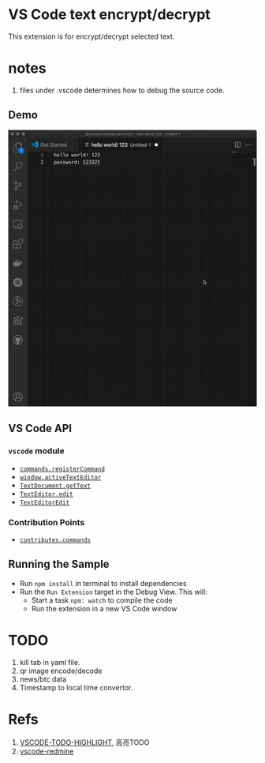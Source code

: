 # VS Code text encrypt/decrypt

This extension is for encrypt/decrypt selected text.

# notes
1. files under .vscode determines how to debug the source code.
## Demo

![demo](screenshots/encrypt_extension.gif)

## VS Code API

### `vscode` module

- [`commands.registerCommand`](https://code.visualstudio.com/api/references/vscode-api#commands.registerCommand)
- [`window.activeTextEditor`](https://code.visualstudio.com/api/references/vscode-api#window.activeTextEditor)
- [`TextDocument.getText`](https://code.visualstudio.com/api/references/vscode-api#TextDocument.getText)
- [`TextEditor.edit`](https://code.visualstudio.com/api/references/vscode-api#TextEditor.edit)
- [`TextEditorEdit`](https://code.visualstudio.com/api/references/vscode-api#TextEditorEdit)

### Contribution Points

- [`contributes.commands`](https://code.visualstudio.com/api/references/contribution-points#contributes.commands)

## Running the Sample

- Run `npm install` in terminal to install dependencies
- Run the `Run Extension` target in the Debug View. This will:
	- Start a task `npm: watch` to compile the code
	- Run the extension in a new VS Code window

# TODO
1. kill tab in yaml file.
2. qr image encode/decode
3. news/btc data
4. Timestamp to local time convertor.


# Refs

1. [VSCODE-TODO-HIGHLIGHT](https://github.com/wayou/vscode-todo-highlight), 高亮TODO
2. [vscode-redmine](https://github.com/rozpuszczalny/vscode-redmine)
